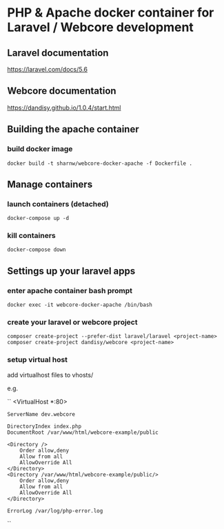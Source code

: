 # PHP & Apache docker container for Laravel / Webcore development

## Laravel documentation
https://laravel.com/docs/5.6

## Webcore documentation
https://dandisy.github.io/1.0.4/start.html

## Building the apache container

### build docker image
``docker build -t sharnw/webcore-docker-apache -f Dockerfile .``

## Manage containers

### launch containers (detached)
``docker-compose up -d``

### kill containers
``docker-compose down``

## Settings up your laravel apps

### enter apache container bash prompt
``docker exec -it webcore-docker-apache /bin/bash``

### create your laravel or webcore project
``composer create-project --prefer-dist laravel/laravel <project-name>``
``composer create-project dandisy/webcore <project-name>``

### setup virtual host

add virtualhost files to vhosts/

e.g. 

``
<VirtualHost *:80>

    ServerName dev.webcore

    DirectoryIndex index.php
    DocumentRoot /var/www/html/webcore-example/public

    <Directory />
        Order allow,deny
        Allow from all
        AllowOverride All
    </Directory>
    <Directory /var/www/html/webcore-example/public/>
        Order allow,deny
        Allow from all
        AllowOverride All
    </Directory>

    ErrorLog /var/log/php-error.log

</VirtualHost>
``